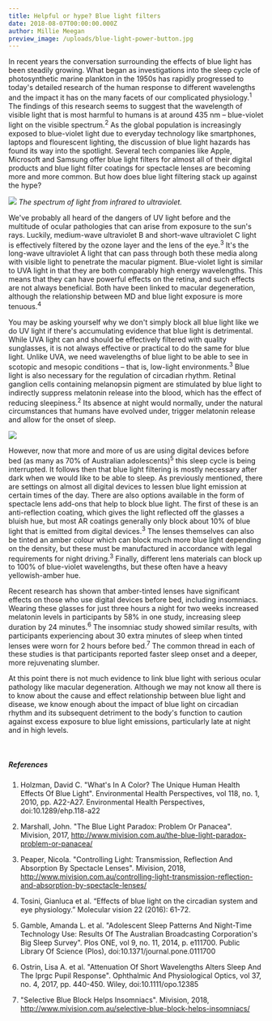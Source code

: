 ```yaml
---
title: Helpful or hype? Blue light filters
date: 2018-08-07T00:00:00.000Z
author: Millie Meegan
preview_image: /uploads/blue-light-power-button.jpg
---
```


In recent years the conversation surrounding the effects of blue light has been steadily growing. What began as investigations into the sleep cycle of photosynthetic marine plankton in the 1950s has rapidly progressed to today's detailed research of the human response to different wavelengths and the impact it has on the many facets of our complicated physiology.<sup>1</sup> The findings of this research seems to suggest that the wavelength of visible light that is most harmful to humans is at around 435 nm – blue-violet light on the visible spectrum.<sup>2</sup> As the global population is increasingly exposed to blue-violet light due to everyday technology like smartphones, laptops and flourescent lighting, the discussion of blue light hazards has found its way into the spotlight. Several tech companies like Apple, Microsoft and Samsung offer blue light filters for almost all of their digital products and blue light filter coatings for spectacle lenses are becoming more and more common. But how does blue light filtering stack up against the hype?

![](light-spectrum.jpg)
_The spectrum of light from infrared to ultraviolet._

We've probably all heard of the dangers of UV light before and the multitude of ocular pathologies that can arise from exposure to the sun's rays. Luckily, medium-wave ultraviolet B and short-wave ultraviolet C light is effectively filtered by the ozone layer and the lens of the eye.<sup>3</sup> It's the long-wave ultraviolet A light that can pass through both these media along with visible light to penetrate the macular pigment. Blue-violet light is similar to UVA light in that they are both comparably high energy wavelengths. This means that they can have powerful effects on the retina, and such effects are not always beneficial. Both have been linked to macular degeneration, although the relationship between MD and blue light exposure is more tenuous.<sup>4</sup>

You may be asking yourself why we don't simply block all blue light like we do UV light if there's accumulating evidence that blue light is detrimental. While UVA light can and should be effectively filtered with quality sunglasses, it is not always effective or practical to do the same for blue light. Unlike UVA, we need wavelengths of blue light to be able to see in scotopic and mesopic conditions – that is, low-light environments.<sup>3</sup> Blue light is also necessary for the regulation of circadian rhythm. Retinal ganglion cells containing melanopsin pigment are stimulated by blue light to indirectly suppress melatonin release into the blood, which has the effect of reducing sleepiness.<sup>2</sup> Its absence at night would normally, under the natural circumstances that humans have evolved under, trigger melatonin release and allow for the onset of sleep.

![](blue-light-sleep-cycle.jpg)

However, now that more and more of us are using digital devices before bed (as many as 70% of Australian adolescents)<sup>5</sup> this sleep cycle is being interrupted. It follows then that blue light filtering is mostly necessary after dark when we would like to be able to sleep. As previously mentioned, there are settings on almost all digital devices to lessen blue light emission at certain times of the day. There are also options available in the form of spectacle lens add-ons that help to block blue light. The first of these is an anti-reflection coating, which gives the light reflected off the glasses a bluish hue, but most AR coatings generally only block about 10% of blue light that is emitted from digital devices.<sup>3</sup> The lenses themselves can also be tinted an amber colour which can block much more blue light depending on the density, but these must be manufactured in accordance with legal requirements for night driving.<sup>3</sup> Finally, different lens materials can block up to 100% of blue-violet wavelengths, but these often have a heavy yellowish-amber hue.

Recent research has shown that amber-tinted lenses have significant effects on those who use digital devices before bed, including insomniacs. Wearing these glasses for just three hours a night for two weeks increased melatonin levels in participants by 58% in one study, increasing sleep duration by 24 minutes.<sup>6</sup> The insomniac study showed similar results, with participants experiencing about 30 extra minutes of sleep when tinted lenses were worn for 2 hours before bed.<sup>7</sup> The common thread in each of these studies is that participants reported faster sleep onset and a deeper, more rejuvenating slumber.

At this point there is not much evidence to link blue light with serious ocular pathology like macular degeneration. Although we may not know all there is to know about the cause and effect relationship between blue light and disease, we know enough about the impact of blue light on circadian rhythm and its subsequent detriment to the body's function to caution against excess exposure to blue light emissions, particularly late at night and in high levels.

<br>

##### References

1. Holzman, David C. "What's In A Color? The Unique Human Health Effects Of Blue Light". Environmental Health Perspectives, vol 118, no. 1, 2010, pp. A22-A27. Environmental Health Perspectives, doi:10.1289/ehp.118-a22

2. Marshall, John. "The Blue Light Paradox: Problem Or Panacea". Mivision, 2017, http://www.mivision.com.au/the-blue-light-paradox-problem-or-panacea/

3. Peaper, Nicola. "Controlling Light: Transmission, Reflection And Absorption By Spectacle Lenses". Mivision, 2018, http://www.mivision.com.au/controlling-light-transmission-reflection-and-absorption-by-spectacle-lenses/

4. Tosini, Gianluca et al. “Effects of blue light on the circadian system and eye physiology.” Molecular vision 22 (2016): 61-72.

5. Gamble, Amanda L. et al. "Adolescent Sleep Patterns And Night-Time Technology Use: Results Of The Australian Broadcasting Corporation's Big Sleep Survey". Plos ONE, vol 9, no. 11, 2014, p. e111700. Public Library Of Science (Plos), doi:10.1371/journal.pone.0111700

6. Ostrin, Lisa A. et al. "Attenuation Of Short Wavelengths Alters Sleep And The Iprgc Pupil Response". Ophthalmic And Physiological Optics, vol 37, no. 4, 2017, pp. 440-450. Wiley, doi:10.1111/opo.12385

7. "Selective Blue Block Helps Insomniacs". Mivision, 2018, http://www.mivision.com.au/selective-blue-block-helps-insomniacs/
